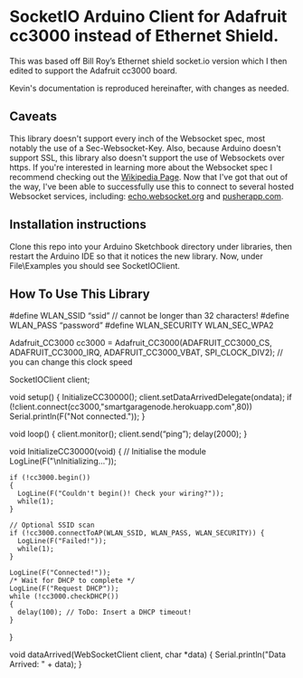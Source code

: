 # SocketIO Arduino Client for Adafruit cc3000 instead of Ethernet Shield.

This was based off Bill Roy’s Ethernet shield socket.io version which I then edited to support the Adafruit cc3000 board.


Kevin's documentation is reproduced hereinafter, with changes as needed.


## Caveats

This library doesn't support every inch of the Websocket spec, most notably the use of a Sec-Websocket-Key.  Also, because Arduino doesn't support SSL, this library also doesn't support the use of Websockets over https.  If you're interested in learning more about the Websocket spec I recommend checking out the [Wikipedia Page](http://en.wikipedia.org/wiki/WebSocket).  Now that I've got that out of the way, I've been able to successfully use this to connect to several hosted Websocket services, including: [echo.websocket.org](http://websocket.org/echo.html) and [pusherapp.com](http://pusherapp.com).

## Installation instructions

Clone this repo into your Arduino Sketchbook directory under libraries, then restart the Arduino IDE so that it notices the new library.  Now, under File\Examples you should see SocketIOClient.  

## How To Use This Library
  
  #define WLAN_SSID       “ssid”           // cannot be longer than 32 characters!
  #define WLAN_PASS       “password”
  #define WLAN_SECURITY   WLAN_SEC_WPA2

 Adafruit_CC3000 cc3000 = Adafruit_CC3000(ADAFRUIT_CC3000_CS, ADAFRUIT_CC3000_IRQ, ADAFRUIT_CC3000_VBAT, SPI_CLOCK_DIV2); // you can change this clock speed
 
 SocketIOClient client;

void setup() {
  InitializeCC30000();
  client.setDataArrivedDelegate(ondata);
  if (!client.connect(cc3000,"smartgaragenode.herokuapp.com",80)) Serial.println(F("Not connected."));
}

void loop() {
  client.monitor();
  client.send(“ping”);
  delay(2000);
}

 void InitializeCC30000(void)
  {
    // Initialise the module
    LogLine(F("\nInitializing..."));
    
    if (!cc3000.begin())
    {
      LogLine(F("Couldn't begin()! Check your wiring?"));
      while(1);
    }
    
    // Optional SSID scan
    if (!cc3000.connectToAP(WLAN_SSID, WLAN_PASS, WLAN_SECURITY)) {
      LogLine(F("Failed!"));
      while(1);
    }
    
    LogLine(F("Connected!"));
    /* Wait for DHCP to complete */
    LogLine(F("Request DHCP"));
    while (!cc3000.checkDHCP())
    {
      delay(100); // ToDo: Insert a DHCP timeout!
    }  
}

void dataArrived(WebSocketClient client, char *data) {
  Serial.println("Data Arrived: " + data);
}
